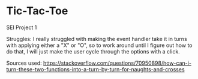 # Tic-Tac-Toe
SEI Project 1


Struggles:
I really struggled with making the event handler take it in turns with applying either a "X" or "O", so to work around until I figure out how to do that, I will just make the user cycle through the options with a click.


Sources used:
https://stackoverflow.com/questions/70950898/how-can-i-turn-these-two-functions-into-a-turn-by-turn-for-naughts-and-crosses